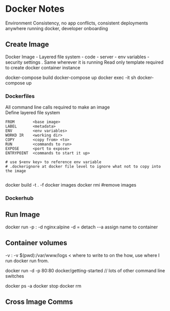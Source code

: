 # Docker Notes

Environment Consistency, no app conflicts, consistent deployments anywhere running docker, developer onboarding

## Create Image
Docker Image - Layered file system - code - server - env variables - security settings .  Same wherever it is running
Read only template required to create docker container instance

docker-compose build
docker-compose up
docker exec -it <container ID> sh
docker-compose up
  
### Dockerfiles
All command line calls required to make an image  
Define layered file system

```
FROM        <base image>
LABEL       <metadata>
ENV         <env variables>
WORKD IR    <working dir>
COPY        <copy from> <to>
RUN         <commands to run>
EXPOSE      <port to expose>
ENTRYPOINT  <commands to start it up>
  
# use $<env key> to reference env variable
# .dockerignore at docker file level to ignore what not to copy into the image
  
```
  
docker build -t <name> . -f <docker file name>
docker images
docker rmi #remove images

 
### Dockerhub
  

## Run Image
docker run -p <ext port>:<int port> -d nginx:alpine
-d = detach
--a assign name to container  
  
## Container volumes
-v <non container folder to map to>:<container folder>
-v $(pwd):/var/www/logs   < where to write to on the how, use where I run docker run from.  
  
  
docker run -d -p 80:80 docker/getting-started
// lots of other command line switches
  
  
docker ps -a 
docker stop <start of container id>
docker rm <start of container id>

## Cross Image Comms

